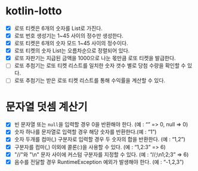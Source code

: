 # kotlin-lotto

- [x] 로또 티켓은 6개의 숫자를 List로 가진다.
- [x] 로또 번호 생성기는 1~45 사이의 정수만 생성한다.
- [x] 로또 티켓은 6개의 숫자 모드 1~45 사이의 정수이다.
- [x] 로또 티켓의 숫자 List는 오름차순으로 정렬되어 있다.
- [x] 로또 자판기는 지급된 금액을 1000으로 나눈 몫만큼 로또 티켓을 발급한다.
- [ ] 로또 추첨기는 로또 티켓 리스트를 일치한 숫자 갯수 별로 당첨 수량을 확인할 수 있다.
- [ ] 로또 추첨기는 받은 로또 티켓 리스트를 통해 수익률을 계산할 수 있다.

# 문자열 덧셈 계산기

- [x] 빈 문자열 또는 `null`을 입력할 경우 0을 반환해야 한다. (예 : “” => 0, null => 0)
- [x] 숫자 하나를 문자열로 입력할 경우 해당 숫자를 반환한다.(예 : “1”)
- [x] 숫자 두개를 컴마(,) 구분자로 입력할 경우 두 숫자의 합을 반환한다. (예 : “1,2”)
- [x] 구분자를 컴마(,) 이외에 콜론(:)을 사용할 수 있다. (예 : “1,2:3” => 6)
- [x] "//"와 "\n" 문자 사이에 커스텀 구분자를 지정할 수 있다. (예 : “//;\n1;2;3” => 6)
- [x] 음수를 전달할 경우 RuntimeException 예외가 발생해야 한다. (예 : “-1,2,3”)
